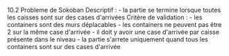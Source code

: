 













10.2 Probleme de Sokoban
    Descriptif : 
        - la partie se termine lorsque toutes les caisses sont sur des cases d'arrivées
    Critère de validation : 
        - les containers sont des murs déplacables
        - les containers ne peuvent pas être 2 sur la même case d'arrivée 
        - il doit y avoir une case d'arrivée par caisse présente dans le niveau
        - la partie s'arrete uniquement quand tous les containers sont sur des cases d'arrivée

